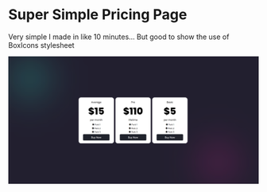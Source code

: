 # Super Simple Pricing Page
Very simple I made in like 10 minutes... But good to show the use of BoxIcons stylesheet

![](https://github.com/A1exBr/OSWebProjects/blob/main/PricingPage/image.png)